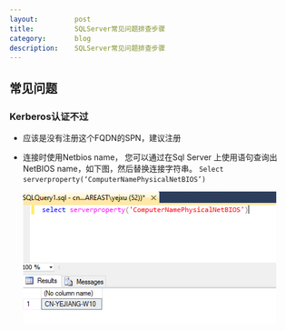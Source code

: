 ```yaml
---
layout:         post
title:          SQLServer常见问题排查步骤
category:       blog
description:    SQLServer常见问题排查步骤
---
```


## 常见问题

### Kerberos认证不过
- 应该是没有注册这个FQDN的SPN，建议注册
- 连接时使用Netbios name， 您可以通过在Sql Server 上使用语句查询出NetBIOS name，如下图，然后替换连接字符串。 `Select serverproperty(‘ComputerNamePhysicalNetBIOS’)`

	![SQL-Netbios.png](https://raw.githubusercontent.com/wu-wenxiang/Media-WebLink/master/qiniu/7a595dbd6d8c42a782899ab594ac35e6-SQL-Netbios.png)
